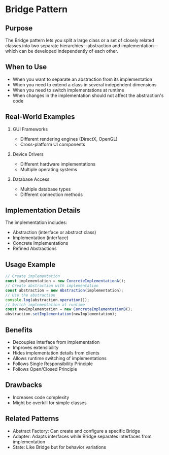 # Bridge Pattern

## Purpose
The Bridge pattern lets you split a large class or a set of closely related classes into two separate hierarchies—abstraction and implementation—which can be developed independently of each other.

## When to Use
- When you want to separate an abstraction from its implementation
- When you need to extend a class in several independent dimensions
- When you need to switch implementations at runtime
- When changes in the implementation should not affect the abstraction's code

## Real-World Examples
1. GUI Frameworks
   - Different rendering engines (DirectX, OpenGL)
   - Cross-platform UI components

2. Device Drivers
   - Different hardware implementations
   - Multiple operating systems

3. Database Access
   - Multiple database types
   - Different connection methods

## Implementation Details
The implementation includes:
- Abstraction (interface or abstract class)
- Implementation (interface)
- Concrete Implementations
- Refined Abstractions

## Usage Example 

```typescript
// Create implementation
const implementation = new ConcreteImplementationA();
// Create abstraction with implementation
const abstraction = new Abstraction(implementation);
// Use the abstraction
console.log(abstraction.operation());
// Switch implementation at runtime
const newImplementation = new ConcreteImplementationB();
abstraction.setImplementation(newImplementation);
```

## Benefits
- Decouples interface from implementation
- Improves extensibility
- Hides implementation details from clients
- Allows runtime switching of implementations
- Follows Single Responsibility Principle
- Follows Open/Closed Principle

## Drawbacks
- Increases code complexity
- Might be overkill for simple classes

## Related Patterns
- Abstract Factory: Can create and configure a specific Bridge
- Adapter: Adapts interfaces while Bridge separates interfaces from implementation
- State: Like Bridge but for behavior variations